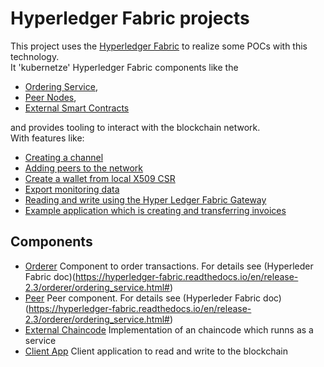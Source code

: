 # Hyperledger Fabric projects

This project uses the [Hyperledger Fabric](https://www.hyperledger.org/use/fabric) to realize some POCs with this technology.  
It 'kubernetze' Hyperledger Fabric components like the 
* [Ordering Service](containers/orderer/README.md), 
* [Peer Nodes](containers/README.md), 
* [External Smart Contracts]((chaincode/chaincode-external/README.md)) 

and provides tooling to interact with the blockchain network.  
With features like:
* [Creating a channel](containers/orderer/README.md#create-new-channel) 
* [Adding peers to the network](containers/README.md#integrate-new-peer-to-scray-k8s-network)
* [Create a wallet from local X509 CSR](tools/wallet-creator#create-user-wallet-for-a-given-ca)
* [Export monitoring data](containers/README.md#export-data)
* [Reading and write using the Hyper Ledger Fabric Gateway](applications/asset-reader-writer-app#application-to-interact-with-blockchain)
* [Example application which is creating and transferring invoices](chaincode/chaincode-external#write-own-invoices)


## Components
* [Orderer](containers/orderer/README.md) Component to order transactions. For details see  (Hyperleder Fabric doc)(https://hyperledger-fabric.readthedocs.io/en/release-2.3/orderer/ordering_service.html#)
* [Peer](containers/README.md) Peer component. For details see (Hyperleder Fabric doc)(https://hyperledger-fabric.readthedocs.io/en/release-2.3/orderer/ordering_service.html#)
* [External Chaincode](chaincode/chaincode-external/README.md) Implementation of an chaincode which runns as a service
* [Client App](applications/asset-reader-writer-app) Client application to read and write to the blockchain
